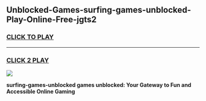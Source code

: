 
## Unblocked-Games-surfing-games-unblocked-Play-Online-Free-jgts2
<h3>
<a href="https://premium76.site?title=surfing-games-unblocked&ref=26A">CLICK TO PLAY</a></h3>
<hr>

<h3>
<a href="https://premium76.site?title=surfing-games-unblocked&ref=26A">CLICK 2 PLAY</a>
  
</h3>

<a href="https://premium76.site?title=surfing-games-unblocked&ref=26A"><img src="https://clearcache.store/games.png"></a>


**surfing-games-unblocked games unblocked: Your Gateway to Fun and Accessible Online Gaming**
